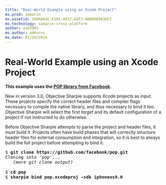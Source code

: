 ```yaml
---
title: "Real-World Example using an Xcode Project"
ms.prod: xamarin
ms.assetid: 168AA64C-E181-4937-A1F2-AD095B9A36F2
ms.technology: xamarin-cross-platform
author: asb3993
ms.author: amburns
ms.date: 01/15/2016
---
```


# Real-World Example using an Xcode Project


**This example uses the [POP library from Facebook](https://github.com/facebook/pop).**

New in version 3.0, Objective Sharpie supports Xcode projects as input. These projects specify the correct header files and compiler flags necessary to compile the native library, and thus necessary to bind it too. Objective Sharpie will select the first _target_ and its default configuration of a project if not instructed to do otherwise.

Before Objective Sharpie attempts to parse the project and header files, it must build it. Projects often have build phases that will correctly structure header files for external consumption and integration, so it is best to always build the full project before attempting to bind it.

<pre>$ <b>git clone https://github.com/facebook/pop.git</b>
Cloning into 'pop'...
   <em>(more git clone output)</em>

$ <b>cd pop</b>
$ <b>sharpie bind pop.xcodeproj -sdk iphoneos9.0</b></pre>

